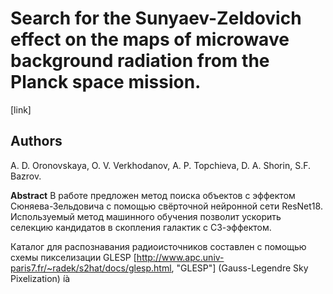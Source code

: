 # Search for the Sunyaev-Zeldovich effect on the maps of microwave background radiation from the Planck space mission.
[link]

## Authors
A. D. Oronovskaya, O. V. Verkhodanov, A. P. Topchieva, D. A. Shorin, S.F. Bazrov.

**Abstract**
В работе предложен метод поиска объектов с эффектом Сюняева-Зельдовича с помощью свёрточной нейронной сети ResNet18. Используемый метод машинного обучения позволит ускорить селекцию кандидатов в скопления галактик с СЗ-эффектом.

Каталог для распознавания радиоисточников составлен с помощью схемы пикселизации GLESP [http://www.apc.univ-paris7.fr/~radek/s2hat/docs/glesp.html, "GLESP"] (Gauss-Legendre Sky Pixelization) íà
